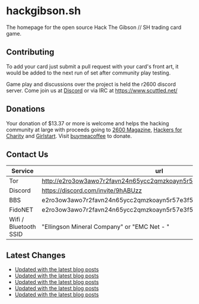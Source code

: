 # hackgibson.sh
The homepage for the open source Hack The Gibson // SH trading card game.


## Contributing

To add your card just submit a pull request with your card's front art, it would be added to the next run of set after community play testing.

Game play and discussions over the project is held the r2600 discord server. Come join us at [Discord](https://discord.com/invite/9hABUzz) or via IRC at https://www.scuttled.net/


## Donations

Your donation of $13.37 or more is welcome and helps the hacking community at large with proceeds going to [2600 Magazine](https://2600.com/), [Hackers for Charity](https://hackersforcharity.org) and [Girlstart](https://girlstart.org).  Visit [buymeacoffee](https://www.buymeacoffee.com/hackgibson.sh) to donate.


## Contact Us

Service | url
-|-
Tor | http://e2ro3ow3awo7r2favn24n65ycc2qmzkoayn5r57e3f56nvjwdcgg32ad.onion
Discord | https://discord.com/invite/9hABUzz
BBS | e2ro3ow3awo7r2favn24n65ycc2qmzkoayn5r57e3f56nvjwdcgg32ad.onion:23
FidoNET | e2ro3ow3awo7r2favn24n65ycc2qmzkoayn5r57e3f56nvjwdcgg32ad.onion:24554
Wifi / Bluetooth SSID | "Ellingson Mineral Company" or "EMC Net - <fidonet address>"

## Latest Changes
<!-- BLOG-POST-LIST:START -->
- [Updated with the latest blog posts](https://github.com/DFW2600/hackgibson.sh/commit/9e2e2d82d11913ad0968366374b02cb33e079255)
- [Updated with the latest blog posts](https://github.com/DFW2600/hackgibson.sh/commit/ca1c262bd045fb996f0864a11b28acc740aaa209)
- [Updated with the latest blog posts](https://github.com/DFW2600/hackgibson.sh/commit/8e51b47297eb8eef5cfccaf5e97b53bea110d6ae)
- [Updated with the latest blog posts](https://github.com/DFW2600/hackgibson.sh/commit/04a3c1a8a3313fef4658fef1a29cae125b6864d1)
- [Updated with the latest blog posts](https://github.com/DFW2600/hackgibson.sh/commit/c7b3a044a48605e30b38cebf595f69c75f03f03d)
<!-- BLOG-POST-LIST:END -->
